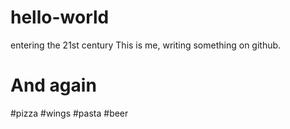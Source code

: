 hello-world
===========

entering the 21st century
This is me, writing something on github.

And again
=========
#pizza
#wings
#pasta
#beer
